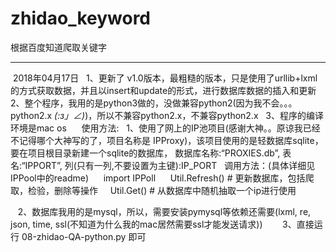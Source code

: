 # zhidao_keyword
根据百度知道爬取关键字
*********************************
  2018年04月17日
    1、更新了 v1.0版本，最粗糙的版本，只是使用了urllib+lxml的方式获取数据，并且以insert和update的形式，进行数据库数据的插入和更新
    2、整个程序，我用的是python3做的，没做兼容python2(因为我不会。。。python2.x _(:з」∠)_)，所以不兼容python2.x，不兼容python2.x
    3、程序的编译环境是mac os
    
  使用方法:
    1、使用了网上的IP池项目(感谢大神。。原谅我已经不记得哪个大神写的了，项目名称是 IPProxy)，该项目使用的是轻数据库sqlite，要在项目根目录新建一个sqlite的数据库，
      数据库名称:“PROXIES.db”,
      表名:“IPPORT”,
      列(只有一列,不要设置为主键):IP_PORT
   调用方法：(具体详细见IPPool中的readme)
      import IPPoll
      Util.Refresh() # 更新数据库，包括爬取，检验，删除等操作
      Util.Get()  # 从数据库中随机抽取一个ip进行使用
      
    2、数据库我用的是mysql，所以，需要安装pymysql等依赖还需要(lxml, re, json, time, ssl(不知道为什么我的mac居然需要ssl才能发送请求))
    
    3、直接运行 08-zhidao-QA-python.py 即可
